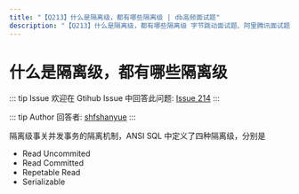 ```yaml
---
title: "【Q213】什么是隔离级，都有哪些隔离级 | db高频面试题"
description: "【Q213】什么是隔离级，都有哪些隔离级 字节跳动面试题、阿里腾讯面试题、美团小米面试题。"
---
```


# 什么是隔离级，都有哪些隔离级

::: tip Issue
欢迎在 Gtihub Issue 中回答此问题: [Issue 214](https://github.com/shfshanyue/Daily-Question/issues/214)
:::

::: tip Author
回答者: [shfshanyue](https://github.com/shfshanyue)
:::

隔离级事关并发事务的隔离机制，ANSI SQL 中定义了四种隔离级，分别是

- Read Uncommited
- Read Committed
- Repetable Read
- Serializable
